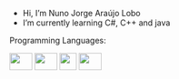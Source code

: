 
- Hi, I’m Nuno Jorge Araújo Lobo
- I’m currently learning C#, C++ and java

Programming Languages:

 <img src="https://cdn.jsdelivr.net/gh/devicons/devicon/icons/html5/html5-original-wordmark.svg" width="40px" height="30px" />
<img src="https://cdn.jsdelivr.net/gh/devicons/devicon/icons/css3/css3-original-wordmark.svg" width="40px" height="30px" />
<img src="https://cdn.jsdelivr.net/gh/devicons/devicon/icons/javascript/javascript-original.svg width="40px" height="30px"/>
<img src="https://cdn.jsdelivr.net/gh/devicons/devicon/icons/php/php-original.svg" width="40" height="30px" />
 
<!---
NunoJAL/NunoJAL is a ✨ special ✨ repository because its `README.md` (this file) appears on your GitHub profile.
You can click the Preview link to take a look at your changes.
--->
